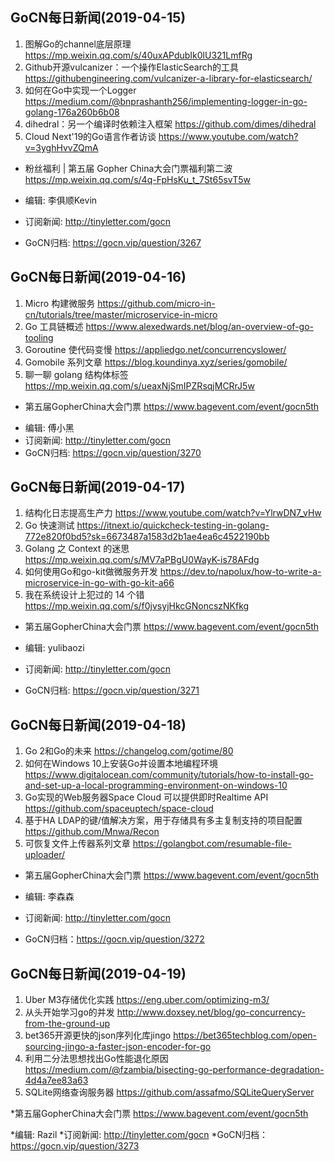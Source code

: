 ## GoCN每日新闻(2019-04-15)

1. 图解Go的channel底层原理 https://mp.weixin.qq.com/s/40uxAPdubIk0lU321LmfRg
2. Github开源vulcanizer：一个操作ElasticSearch的工具 https://githubengineering.com/vulcanizer-a-library-for-elasticsearch/
3. 如何在Go中实现一个Logger https://medium.com/@bnprashanth256/implementing-logger-in-go-golang-176a260b6b08
4. dihedral：另一个编译时依赖注入框架 https://github.com/dimes/dihedral
5. Cloud Next'19的Go语言作者访谈 https://www.youtube.com/watch?v=3yghHvvZQmA

* 粉丝福利 | 第五届 Gopher China大会门票福利第二波 https://mp.weixin.qq.com/s/4q-FpHsKu_t_7St65svT5w

* 编辑: 李俱顺Kevin
* 订阅新闻: http://tinyletter.com/gocn
* GoCN归档: https://gocn.vip/question/3267

## GoCN每日新闻(2019-04-16)

1. Micro 构建微服务 https://github.com/micro-in-cn/tutorials/tree/master/microservice-in-micro
2. Go 工具链概述 https://www.alexedwards.net/blog/an-overview-of-go-tooling
3. Goroutine 使代码变慢 https://appliedgo.net/concurrencyslower/
4. Gomobile 系列文章 https://blog.koundinya.xyz/series/gomobile/
5. 聊一聊 golang 结构体标签 https://mp.weixin.qq.com/s/ueaxNjSmIPZRsqjMCRrJ5w

* 第五届GopherChina大会门票 https://www.bagevent.com/event/gocn5th

- 编辑: 傅小黑
- 订阅新闻: http://tinyletter.com/gocn
- GoCN归档: https://gocn.vip/question/3270


## GoCN每日新闻(2019-04-17)

1. 结构化日志提高生产力 https://www.youtube.com/watch?v=YlrwDN7_vHw
2. Go 快速测试 https://itnext.io/quickcheck-testing-in-golang-772e820f0bd5?sk=6673487a1583d2b1ae4ea6c4522190bb
3. Golang 之 Context 的迷思 https://mp.weixin.qq.com/s/MV7aPBgU0WayK-is78AFdg
4. 如何使用Go和go-kit做微服务开发 https://dev.to/napolux/how-to-write-a-microservice-in-go-with-go-kit-a66
5. 我在系统设计上犯过的 14 个错 https://mp.weixin.qq.com/s/f0jvsyjHkcGNoncszNKfkg

* 第五届GopherChina大会门票 https://www.bagevent.com/event/gocn5th

* 编辑: yulibaozi
* 订阅新闻: http://tinyletter.com/gocn
* GoCN归档: https://gocn.vip/question/3271

## GoCN每日新闻(2019-04-18)

1. Go 2和Go的未来 https://changelog.com/gotime/80
2. 如何在Windows 10上安装Go并设置本地编程环境 https://www.digitalocean.com/community/tutorials/how-to-install-go-and-set-up-a-local-programming-environment-on-windows-10
3. Go实现的Web服务器Space Cloud 可以提供即时Realtime API https://github.com/spaceuptech/space-cloud
4. 基于HA LDAP的键/值解决方案，用于存储具有多主复制支持的项目配置 https://github.com/Mnwa/Recon
5. 可恢复文件上传器系列文章 https://golangbot.com/resumable-file-uploader/

* 第五届GopherChina大会门票 https://www.bagevent.com/event/gocn5th

* 编辑: 李森森
* 订阅新闻: http://tinyletter.com/gocn
* GoCN归档：https://gocn.vip/question/3272

## GoCN每日新闻(2019-04-19)

1. Uber M3存储优化实践 https://eng.uber.com/optimizing-m3/
2. 从头开始学习go的并发 http://www.doxsey.net/blog/go-concurrency-from-the-ground-up
3. bet365开源更快的json序列化库jingo https://bet365techblog.com/open-sourcing-jingo-a-faster-json-encoder-for-go
4. 利用二分法思想找出Go性能退化原因 https://medium.com/@fzambia/bisecting-go-performance-degradation-4d4a7ee83a63
5. SQLite网络查询服务器 https://github.com/assafmo/SQLiteQueryServer

*第五届GopherChina大会门票 https://www.bagevent.com/event/gocn5th

*编辑: Razil
*订阅新闻: http://tinyletter.com/gocn
*GoCN归档：https://gocn.vip/question/3273
